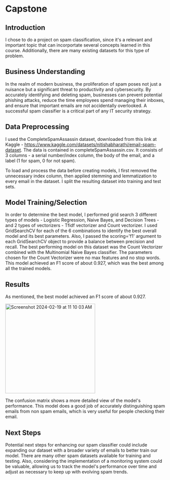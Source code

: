 # Capstone

## Introduction
I chose to do a project on spam classification, since it's a relevant and important topic that can incorportate several concepts learned in this course. Additionally, there are many existing datasets for this type of problem.

## Business Understanding
In the realm of modern business, the proliferation of spam poses not just a nuisance but a significant threat to productivity and cybersecurity. By accurately identifying and deleting spam, businesses can prevent potential phishing attacks, reduce the time employees spend managing their inboxes, and ensure that important emails are not accidentally overlooked. A successful spam classifier is a critical part of any IT security strategy.

## Data Preprocessing
I used the CompleteSpamAssassin dataset, downloaded from this link at Kaggle - https://www.kaggle.com/datasets/nitishabharathi/email-spam-dataset. The data is contained in completeSpamAssassin.csv. It consists of 3 columns - a serial number/index column, the body of the email, and a label (1 for spam, 0 for not spam).

To load and process the data before creating models, I first removed the unnecessary index column, then applied stemming and lemmatization to every email in the dataset. I split the resulting dataset into training and test sets. 

## Model Training/Selection
In order to determine the best model, I performed grid search 3 different types of models - Logistic Regression, Naive Bayes, and Decision Trees - and 2 types of vectorizers - Tfidf vectorizer and Count vectorizer. I used GridSearchCV for each of the 6 combinations to identify the best overall model and its best parameters. Also, I passed the scoring='f1' argument to each GridSearchCV object to provide a balance between precision and recall. The best performing model on this dataset was the Count Vectorizer combined with the Multinomial Naive Bayes classifier. The parameters chosen for the Count Vectorizer were no max features and no stop words. This model achieved an F1 score of about 0.927, which was the best among all the trained models. 

## Results
As mentioned, the best model achieved an F1 score of about 0.927. 

<img width="283" alt="Screenshot 2024-02-19 at 11 10 03 AM" src="https://github.com/benroth8/Capstone/assets/37677064/7bcc7466-bb40-4629-83c9-d9c0dd31c347">

The confusion matrix shows a more detailed view of the model's performance. This model does a good job of accurately distinguishing spam emails from non spam emails, which is very useful for people checking their email.

## Next Steps
Potential next steps for enhancing our spam classifier could include expanding our dataset with a broader variety of emails to better train our model. There are many other spam datasets available for training and testing. Also, considering the implementation of a monitoring system could be valuable, allowing us to track the model's performance over time and adjust as necessary to keep up with evolving spam trends. 
